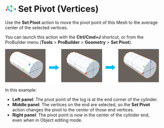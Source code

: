 # ![Set Pivot icon](images/icons/SetPivot.png) Set Pivot (Vertices)

Use the __Set Pivot__ action to move the pivot point of this Mesh to the average center of the selected vertices.

You can launch this action with the **Ctrl/Cmd+J** shortcut, or from the ProBuilder menu (**Tools** > **ProBuilder** > **Geometry** > **Set Pivot**). 


![Centering the pivot on selected Vertex points](images/Vert_SetPivot.png)

In this example:
* **Left panel**: The pivot point of the log is at the end corner of the cylinder.
* **Middle panel**: The vertices on the end are selected, so the **Set Pivot** action changes the pivot to the center of those end vertices.
* **Right panel**: The pivot point is now in the center of the cylinder end, even when in Object editing mode.
